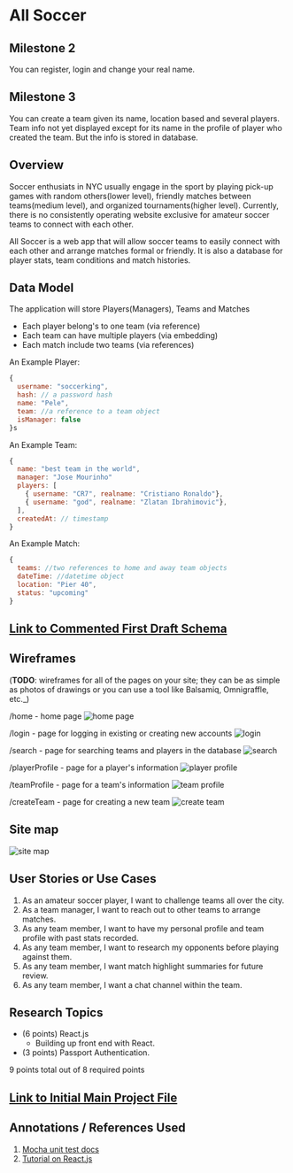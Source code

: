 # All Soccer

## Milestone 2
You can register, login and change your real name.

## Milestone 3
You can create a team given its name, location based and several players. Team info not yet displayed except for its name in the profile of player who created the team. But the info is stored in database.

## Overview

Soccer enthusiats in NYC usually engage in the sport by playing pick-up games with random others(lower level), friendly matches between teams(medium level), and organized tournaments(higher level). Currently, there is no consistently operating website exclusive for amateur soccer teams to connect with each other.

All Soccer is a web app that will allow soccer teams to easily connect with each other and arrange matches formal or friendly. It is also a database for player stats, team conditions and match histories.


## Data Model

The application will store Players(Managers), Teams and Matches

* Each player belong's to one team (via reference)
* Each team can have multiple players (via embedding)
* Each match include two teams (via references)


An Example Player:

```javascript
{
  username: "soccerking",
  hash: // a password hash
  name: "Pele",
  team: //a reference to a team object
  isManager: false
}s
```

An Example Team:

```javascript
{
  name: "best team in the world",
  manager: "Jose Mourinho"
  players: [
    { username: "CR7", realname: "Cristiano Ronaldo"},
    { username: "god", realname: "Zlatan Ibrahimovic"},
  ],
  createdAt: // timestamp
}
```

An Example Match:

```javascript
{
  teams: //two references to home and away team objects
  dateTime: //datetime object
  location: "Pier 40",
  status: "upcoming"
}
```


## [Link to Commented First Draft Schema](db.js) 


## Wireframes

(__TODO__: wireframes for all of the pages on your site; they can be as simple as photos of drawings or you can use a tool like Balsamiq, Omnigraffle, etc._)

/home - home page
![home page](documentation/HomePage.png)

/login - page for logging in existing or creating new accounts
![login](documentation/LoginSignup.png)

/search - page for searching teams and players in the database
![search](documentation/SearchTeamPlayer.png)

/playerProfile - page for a player's information
![player profile](documentation/PlayerProfile.png)

/teamProfile - page for a team's information
![team profile](documentation/TeamProfile.png)

/createTeam - page for creating a new team
![create team](documentation/CreateTeam.png)


## Site map

![site map](documentation/site-map.png)

## User Stories or Use Cases

1. As an amateur soccer player, I want to challenge teams all over the city.
2. As a team manager, I want to reach out to other teams to arrange matches.
3. As any team member, I want to have my personal profile and team profile with past stats recorded.
4. As any team member, I want to research my opponents before playing against them.
5. As any team member, I want match highlight summaries for future review.
6. As any team member, I want a chat channel within the team.


## Research Topics

* (6 points) React.js
    * Building up front end with React.
* (3 points) Passport Authentication.

9 points total out of 8 required points


## [Link to Initial Main Project File](back-end/app.js) 


## Annotations / References Used

1. [Mocha unit test docs](https://mochajs.org/)
2. [Tutorial on React.js](https://reactjs.org/tutorial/tutorial.html)

